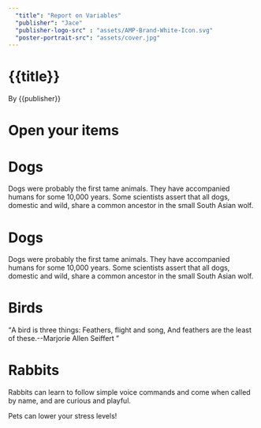 ```yaml
---
  "title": "Report on Variables"
  "publisher": "Jace"
  "publisher-logo-src" : "assets/AMP-Brand-White-Icon.svg"
  "poster-portrait-src": "assets/cover.jpg"
---
```


<amp-story-page id="cover">
  <!-- Each amp-story-page component must have at least one or more layer components, which stack upon one another to create visual effects. -->
  <amp-story-grid-layer template="fill">
    <amp-img
      src="assets/cover.jpg"
      width="720"
      height="1280"
      layout="responsive"
    >
    </amp-img>
  </amp-story-grid-layer>
  <amp-story-grid-layer template="vertical">
    <h1>{{title}}</h1>
    <p>By {{publisher}}</p>
  </amp-story-grid-layer>
</amp-story-page>

<!-- Page 1 (Cat): 1 layer (vertical) -->
<amp-story-page id="page1">
  <amp-story-grid-layer template="vertical">
    <h1>Open your items</h1>
    <amp-img
      src="assets/page1.png"
      width="720"
      height="1280"
      layout="responsive"
    >
    </amp-img>
  </amp-story-grid-layer>
  <amp-story-grid-layer template="thirds">
    <h1 grid-area="upper-third">Dogs</h1>
    <p grid-area="lower-third">
      Dogs were probably the first tame animals. They have accompanied
      humans for some 10,000 years. Some scientists assert that all dogs,
      domestic and wild, share a common ancestor in the small South Asian
      wolf.
    </p>
  </amp-story-grid-layer>
</amp-story-page>

<!-- Page 2 (Dog): 2 layers (fill + thirds) -->
<amp-story-page id="page2">
  <amp-story-grid-layer template="fill">
    <amp-img
      src="assets/dog.jpg"
      width="720"
      height="1280"
      layout="responsive"
    >
    </amp-img>
  </amp-story-grid-layer>
  <amp-story-grid-layer template="thirds">
    <h1 grid-area="upper-third">Dogs</h1>
    <p grid-area="lower-third" >
      Dogs were probably the first tame animals. They have accompanied
      humans for some 10,000 years. Some scientists assert that all dogs,
      domestic and wild, share a common ancestor in the small South Asian
      wolf.
    </p>
  </amp-story-grid-layer>
 
</amp-story-page>

<!-- Page 3 (Bird): 3 layers (fill + vertical + vertical) + Audio-->
<amp-story-page id="page3" background-audio="assets/bird-singing.mp3">
  <amp-story-grid-layer template="fill">
    <amp-img
      src="assets/bird.jpg"
      width="720"
      height="1280"
      layout="responsive"
    >
    </amp-img>
  </amp-story-grid-layer>
  <amp-story-grid-layer template="vertical">
    <h1>Birds</h1>
  </amp-story-grid-layer>
  <amp-story-grid-layer template="vertical" class="bottom">
    <q
      >A bird is three things: Feathers, flight and song, And feathers are
      the least of these.--Marjorie Allen Seiffert
    </q>
  </amp-story-grid-layer>
</amp-story-page>

<!-- Page 4 (Rabbit): 3 layers (fill (video) + vertical + vertical) -->
<amp-story-page id="page4">
  <amp-story-grid-layer template="fill">
    <amp-video
      autoplay
      loop
      width="720"
      height="1280"
      poster="assets/rabbit.jpg"
      layout="responsive"
    >
      <source src="assets/rabbit.mp4" type="video/mp4" />
    </amp-video>
  </amp-story-grid-layer>
  <amp-story-grid-layer template="vertical">
    <h1>Rabbits</h1>
  </amp-story-grid-layer>
  <amp-story-grid-layer template="vertical" class="bottom">
    <p>
      Rabbits can learn to follow simple voice commands and come when
      called by name, and are curious and playful.
    </p>
  </amp-story-grid-layer>
</amp-story-page>

<!-- Page 5 (Collage): 2 layers + animations -->
<amp-story-page id="page5">
  <amp-story-grid-layer template="vertical" class="noedge">
    <div class="wrapper">
      <amp-img
        src="assets/cat.jpg"
        width="720"
        height="1280"
        layout="responsive"
        animate-in="fade-in"
        animate-in-delay="0.4s"
      >
      </amp-img>
      <amp-img
        src="assets/dog.jpg"
        width="720"
        height="1280"
        layout="responsive"
        animate-in="fade-in"
        animate-in-delay="0.6s"
      >
      </amp-img>
      <amp-img
        src="assets/bird.jpg"
        width="720"
        height="1280"
        layout="responsive"
        animate-in="fade-in"
        animate-in-delay="0.8s"
      >
      </amp-img>
      <amp-img
        src="assets/rabbit.jpg"
        width="720"
        height="1280"
        layout="responsive"
        animate-in="fade-in"
        animate-in-delay="1.0s"
      >
      </amp-img>
    </div>
  </amp-story-grid-layer>
  <amp-story-grid-layer template="vertical" class="center-text">
    <p class="banner-text" animate-in="whoosh-in-right">
      Pets can lower your stress levels!
    </p>
  </amp-story-grid-layer>
</amp-story-page>

<!-- The bookend is the correct way to properly bring a clean, shareable end to the Web Story. -->
<!-- Bookend -->
<amp-story-bookend src="bookend.json" layout="nodisplay">
  <!-- View the associated json file to understand the linking here. -->
</amp-story-bookend>